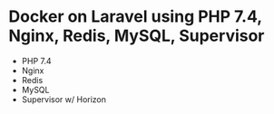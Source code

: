 # Docker on Laravel using PHP 7.4, Nginx, Redis, MySQL, Supervisor

- PHP 7.4
- Nginx
- Redis
- MySQL
- Supervisor w/ Horizon
